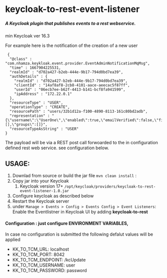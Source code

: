 # keycloak-to-rest-event-listener

##### A Keycloak plugin that publishes events to a rest webservice.  

min Keycloak ver 16.3

For example here is the notification of the creation of a new user

```
 {
  "@class" : "com.nhamza.keykloak.event.provider.EventAdminNotificationMqMsg",
  "time" : 1667904225531,
  "realmId" : "d702a427-b2eb-444e-9b17-794d0bd7ea39",
  "authDetails" : {
    "realmId" : "d702a427-b2eb-444e-9b17-794d0bd7ea39",
    "clientId" : "14af8af8-2cb8-4101-aace-aeecac5f87ff",
    "userId" : "06ecb7ee-b62f-4413-b141-bcf8fa941599",
    "ipAddress" : "172.22.0.1"
  },
  "resourceType" : "USER",
  "operationType" : "CREATE",
  "resourcePath" : "users/32b1d12a-f100-4890-8113-161c80bd2adb",
  "representation" : "{\"username\":\"UserOne\",\"enabled\":true,\"emailVerified\":false,\"firstName\":\"User\",\"lastName\":\"One\",\"email\":\"\",\"requiredActions\":[],\"groups\":[]}",
  "resourceTypeAsString" : "USER"
}
```
The payload will be via a REST post call forwoarded to the in configuration defined rest web service. see configuration below.


## USAGE:
1. Downlad from source or build the jar file ``mvn clean install`` :
2. Copy jar into your Keycloak 
    1. Keycloak version 17+ `/opt/keycloak/providers/keycloak-to-rest-event-listener-1.0.jar` 
3. Configure keycloak as described below 
4. Restart the Keycloak server
5. under `Manage > Events > Config > Events Config > Event Listeners`: Enable the Eventlistner in Keycloak UI by adding **keycloak-to-rest** 

#### Configuration :  just configure **ENVIRONMENT VARIABLES**,
 In case no configuration is submitted the following defalut values will be applied
  - KK_TO_TCM_URL: localhost
  - KK_TO_TCM_PORT: 8042
  - KK_TO_TCM_ENDPOINT: /kcUpdate
  - KK_TO_TCM_USERNAME: user
  - KK_TO_TCM_PASSWORD: password



